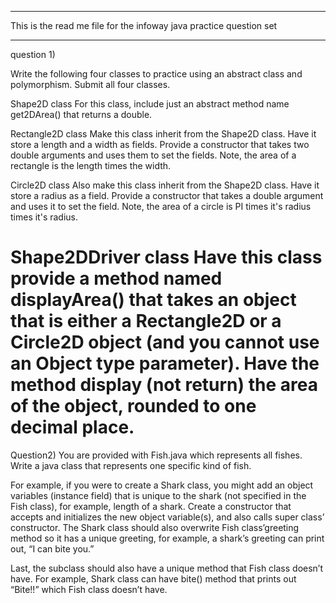 ----------------------------------------------------------------------

This is the read me file for the infoway java practice question set

----------------------------------------------------------------------
question 1)

Write the following four classes to practice using an abstract class and polymorphism. Submit all four classes.

Shape2D class
For this class, include just an abstract method name get2DArea() that returns a double.

Rectangle2D class
Make this class inherit from the Shape2D class. Have it store a length and a width as fields. 
Provide a constructor that takes two double arguments and uses them to set the fields. Note, 
the area of a rectangle is the length times the width.

Circle2D class
Also make this class inherit from the Shape2D class. Have it store a radius as a field. 
Provide a constructor that takes a double argument and uses it to set the field. 
Note, the area of a circle is PI times it's radius times it's radius.

Shape2DDriver class
Have this class provide a method named displayArea() that takes an object that is either a Rectangle2D or a Circle2D object (and you cannot use an Object type parameter). Have the method display (not return) the area of the object, rounded to one decimal place.
===============================================================================================================
Question2)
You are provided with Fish.java which represents all fishes.
Write a java class that represents one specific kind of fish. 

For example, if you were to create a Shark class, you
might add an object variables (instance field) that is unique to the shark (not specified in the Fish
class), for example, length of a shark. Create a constructor that accepts and initializes the new object
variable(s), and also calls super class’ constructor. 
The Shark class should also overwrite Fish class’greeting method so it has a unique greeting, 
for example, a shark’s greeting can print out, “I can bite you.” 

Last, the subclass should also have a unique method that Fish class doesn’t have. For example,
Shark class can have bite() method that prints out “Bite!!” which Fish class doesn’t have.